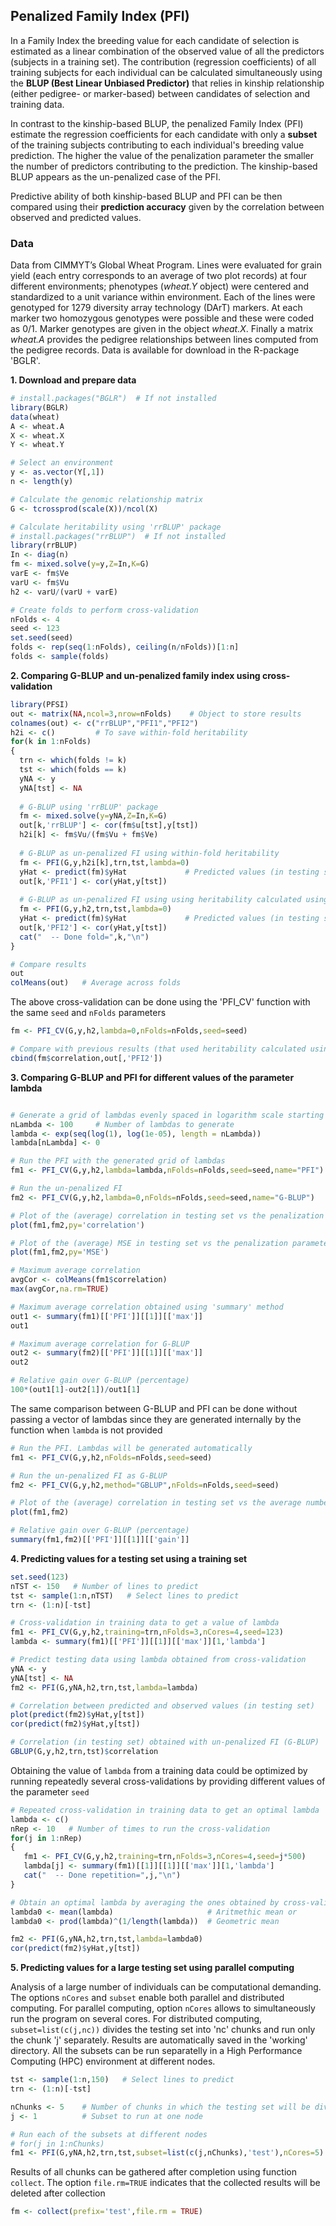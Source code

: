 ## Penalized Family Index (PFI)
In a Family Index the breeding value for each candidate of selection is estimated as a linear combination of the observed value of all the predictors (subjects in a training set). The contribution (regression coefficients) of all training subjects for each individual can be calculated simultaneously using the **BLUP (Best Linear Unbiased Predictor)** that relies in kinship relationship (either pedigree- or marker-based) between candidates of selection and training data. 

In contrast to the kinship-based BLUP, the penalized Family Index (PFI) estimate the regression coefficients for each candidate with only a **subset** of the training subjects contributing to each individual's breeding value prediction. The higher the value of the penalization parameter the smaller the number of predictors contributing to the prediction. The kinship-based BLUP appears as the un-penalized case of the PFI. 

Predictive ability of both kinship-based BLUP and PFI can be then compared using their **prediction accuracy** given by the correlation between observed and predicted values.

### Data
Data from CIMMYT’s Global Wheat Program. Lines were evaluated for grain yield (each entry corresponds to an average of two plot records) at four different environments; phenotypes (*wheat.Y* object) were centered and standardized to a unit variance within environment. Each of the lines were genotyped for 1279 diversity array technology (DArT) markers. At each marker two homozygous genotypes were possible and these were coded as 0/1. Marker genotypes are given in the object *wheat.X*. Finally a matrix *wheat.A* provides the pedigree relationships between lines computed from the pedigree records. Data is available for download in the R-package 'BGLR'.

**1. Download and prepare data**

```r
# install.packages("BGLR")  # If not installed
library(BGLR)
data(wheat)
A <- wheat.A
X <- wheat.X
Y <- wheat.Y

# Select an environment
y <- as.vector(Y[,1])
n <- length(y)

# Calculate the genomic relationship matrix
G <- tcrossprod(scale(X))/ncol(X)

# Calculate heritability using 'rrBLUP' package
# install.packages("rrBLUP")  # If not installed
library(rrBLUP)
In <- diag(n)
fm <- mixed.solve(y=y,Z=In,K=G)
varE <- fm$Ve
varU <- fm$Vu
h2 <- varU/(varU + varE)

# Create folds to perform cross-validation
nFolds <- 4
seed <- 123
set.seed(seed)
folds <- rep(seq(1:nFolds), ceiling(n/nFolds))[1:n]
folds <- sample(folds)
```

**2. Comparing G-BLUP and un-penalized family index using cross-validation**

```r
library(PFSI)
out <- matrix(NA,ncol=3,nrow=nFolds)    # Object to store results
colnames(out) <- c("rrBLUP","PFI1","PFI2")
h2i <- c()         # To save within-fold heritability
for(k in 1:nFolds)
{
  trn <- which(folds != k)
  tst <- which(folds == k)
  yNA <- y
  yNA[tst] <- NA
  
  # G-BLUP using 'rrBLUP' package
  fm <- mixed.solve(y=yNA,Z=In,K=G)
  out[k,'rrBLUP'] <- cor(fm$u[tst],y[tst])
  h2i[k] <- fm$Vu/(fm$Vu + fm$Ve)
  
  # G-BLUP as un-penalized FI using within-fold heritability
  fm <- PFI(G,y,h2i[k],trn,tst,lambda=0)
  yHat <- predict(fm)$yHat             # Predicted values (in testing set)
  out[k,'PFI1'] <- cor(yHat,y[tst])
  
  # G-BLUP as un-penalized FI using using heritability calculated using complete data
  fm <- PFI(G,y,h2,trn,tst,lambda=0)  
  yHat <- predict(fm)$yHat             # Predicted values (in testing set)
  out[k,'PFI2'] <- cor(yHat,y[tst])
  cat("  -- Done fold=",k,"\n")
}

# Compare results
out
colMeans(out)   # Average across folds
```
  
The above cross-validation can be done using the 'PFI_CV' function with the same ``seed`` and ``nFolds`` parameters

```r
fm <- PFI_CV(G,y,h2,lambda=0,nFolds=nFolds,seed=seed)

# Compare with previous results (that used heritability calculated using complete data)
cbind(fm$correlation,out[,'PFI2'])
```

**3. Comparing G-BLUP and PFI for different values of the parameter lambda**

```r

# Generate a grid of lambdas evenly spaced in logarithm scale starting from 1 to 0
nLambda <- 100     # Number of lambdas to generate
lambda <- exp(seq(log(1), log(1e-05), length = nLambda))
lambda[nLambda] <- 0

# Run the PFI with the generated grid of lambdas
fm1 <- PFI_CV(G,y,h2,lambda=lambda,nFolds=nFolds,seed=seed,name="PFI")

# Run the un-penalized FI
fm2 <- PFI_CV(G,y,h2,lambda=0,nFolds=nFolds,seed=seed,name="G-BLUP")

# Plot of the (average) correlation in testing set vs the penalization parameter lambda
plot(fm1,fm2,py='correlation')

# Plot of the (average) MSE in testing set vs the penalization parameter lambda
plot(fm1,fm2,py='MSE')

# Maximum average correlation
avgCor <- colMeans(fm1$correlation)
max(avgCor,na.rm=TRUE)

# Maximum average correlation obtained using 'summary' method 
out1 <- summary(fm1)[['PFI']][[1]][['max']]
out1

# Maximum average correlation for G-BLUP
out2 <- summary(fm2)[['PFI']][[1]][['max']]
out2

# Relative gain over G-BLUP (percentage)
100*(out1[1]-out2[1])/out1[1]
```

The same comparison between G-BLUP and PFI can be done without passing a vector of lambdas since they are generated internally
by the function when `lambda` is not provided

```r
# Run the PFI. Lambdas will be generated automatically
fm1 <- PFI_CV(G,y,h2,nFolds=nFolds,seed=seed)

# Run the un-penalized FI as G-BLUP
fm2 <- PFI_CV(G,y,h2,method="GBLUP",nFolds=nFolds,seed=seed)

# Plot of the (average) correlation in testing set vs the average number of predictors (in training set)
plot(fm1,fm2)

# Relative gain over G-BLUP (percentage)
summary(fm1,fm2)[['PFI']][[1]][['gain']]
```

**4. Predicting values for a testing set using a training set**

```r
set.seed(123)
nTST <- 150   # Number of lines to predict
tst <- sample(1:n,nTST)   # Select lines to predict
trn <- (1:n)[-tst]

# Cross-validation in training data to get a value of lambda
fm1 <- PFI_CV(G,y,h2,training=trn,nFolds=3,nCores=4,seed=123)
lambda <- summary(fm1)[['PFI']][[1]][['max']][1,'lambda']

# Predict testing data using lambda obtained from cross-validation
yNA <- y
yNA[tst] <- NA
fm2 <- PFI(G,yNA,h2,trn,tst,lambda=lambda)

# Correlation between predicted and observed values (in testing set)
plot(predict(fm2)$yHat,y[tst])
cor(predict(fm2)$yHat,y[tst])

# Correlation (in testing set) obtained with un-penalized FI (G-BLUP)
GBLUP(G,y,h2,trn,tst)$correlation
```

Obtaining the value of `lambda` from a training data could be optimized by running repeatedly several cross-validations
by providing different values of the parameter `seed`

```r
# Repeated cross-validation in training data to get an optimal lambda
lambda <- c()
nRep <- 10   # Number of times to run the cross-validation
for(j in 1:nRep)
{
   fm1 <- PFI_CV(G,y,h2,training=trn,nFolds=3,nCores=4,seed=j*500)
   lambda[j] <- summary(fm1)[[1]][[1]][['max']][1,'lambda']
   cat("  -- Done repetition=",j,"\n")
}

# Obtain an optimal lambda by averaging the ones obtained by cross-validation
lambda0 <- mean(lambda)                     # Aritmethic mean or
lambda0 <- prod(lambda)^(1/length(lambda))  # Geometric mean

fm2 <- PFI(G,yNA,h2,trn,tst,lambda=lambda0)
cor(predict(fm2)$yHat,y[tst])
```

**5. Predicting values for a large testing set using parallel computing**

Analysis of a large number of individuals can be computational demanding. The options `nCores` and `subset` enable both parallel and distributed computing.
For parallel computing, option `nCores` allows to simultaneously run the program on several cores.
For distributed computing, `subset=list(c(j,nc))` divides the testing set into 'nc' chunks and run only the chunk 'j' separately. Results are automatically saved in the 'working' directory. All the subsets can be run separatelly in a High Performance Computing (HPC) environment at different nodes. 

```r
tst <- sample(1:n,150)   # Select lines to predict
trn <- (1:n)[-tst]

nChunks <- 5    # Number of chunks in which the testing set will be divided into
j <- 1          # Subset to run at one node

# Run each of the subsets at different nodes
# for(j in 1:nChunks)
fm1 <- PFI(G,yNA,h2,trn,tst,subset=list(c(j,nChunks),'test'),nCores=5)
```

Results of all chunks can be gathered after completion using function `collect`. The option `file.rm=TRUE` indicates that the collected results will be deleted after collection

```r
fm <- collect(prefix='test',file.rm = TRUE)
```


